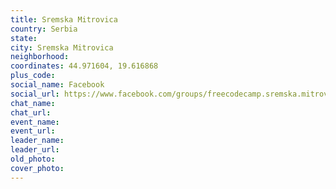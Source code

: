 ```yaml
---
title: Sremska Mitrovica
country: Serbia
state: 
city: Sremska Mitrovica
neighborhood: 
coordinates: 44.971604, 19.616868
plus_code:
social_name: Facebook
social_url: https://www.facebook.com/groups/freecodecamp.sremska.mitrovica
chat_name:
chat_url:
event_name:
event_url:
leader_name:
leader_url:
old_photo: 
cover_photo:
---
```

